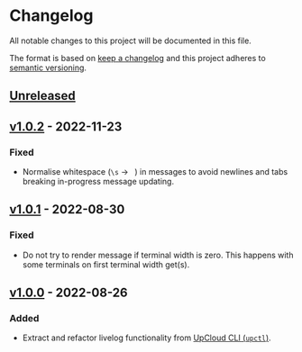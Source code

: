 # Changelog

All notable changes to this project will be documented in this file.

The format is based on [keep a changelog](https://keepachangelog.com/en/1.0.0/) and this project adheres to [semantic versioning](https://semver.org/spec/v2.0.0.html).

## [Unreleased]

## [v1.0.2] - 2022-11-23

### Fixed
- Normalise whitespace (`\s` → ` `) in messages to avoid newlines and tabs breaking in-progress message updating.

## [v1.0.1] - 2022-08-30

### Fixed
- Do not try to render message if terminal width is zero. This happens with some terminals on first terminal width get(s).

## [v1.0.0] - 2022-08-26

### Added
- Extract and refactor livelog functionality from [UpCloud CLI (`upctl`)](https://github.com/UpCloudLtd/upcloud-cli.git).


[Unreleased]: https://github.com/UpCloudLtd/progress/compare/v1.0.2...HEAD
[v1.0.2]: https://github.com/UpCloudLtd/progress/compare/v1.0.1...v1.0.2
[v1.0.1]: https://github.com/UpCloudLtd/progress/compare/v1.0.0...v1.0.1
[v1.0.0]: https://github.com/UpCloudLtd/progress/releases/tag/v1.0.0
